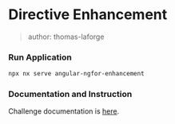 # Directive Enhancement

> author: thomas-laforge

### Run Application

```bash
npx nx serve angular-ngfor-enhancement
```

### Documentation and Instruction

Challenge documentation is [here](https://angular-challenges.vercel.app/challenges/angular/3-directive-enhancement/).
